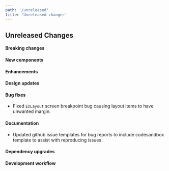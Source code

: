 ```yaml
---
path: '/unreleased'
title: 'Unreleased changes'
---
```


## Unreleased Changes

#### Breaking changes

#### New components

#### Enhancements

#### Design updates

#### Bug fixes

- Fixed `EzLayout` screen breakpoint bug causing layout items to have unwanted margin.

#### Documentation

- Updated github issue templates for bug reports to include codesandbox template to assist with reproducing issues.

#### Dependency upgrades

#### Development workflow
